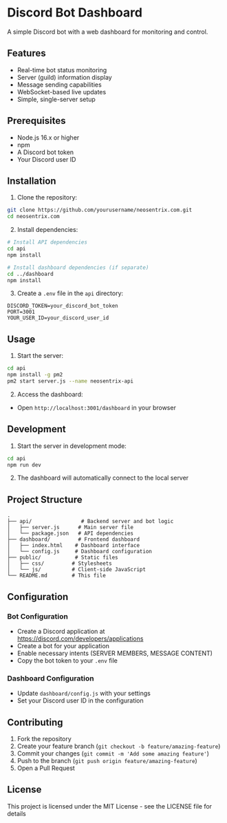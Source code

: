 # Discord Bot Dashboard

A simple Discord bot with a web dashboard for monitoring and control.

## Features

- Real-time bot status monitoring
- Server (guild) information display
- Message sending capabilities
- WebSocket-based live updates
- Simple, single-server setup

## Prerequisites

- Node.js 16.x or higher
- npm
- A Discord bot token
- Your Discord user ID

## Installation

1. Clone the repository:
```bash
git clone https://github.com/yourusername/neosentrix.com.git
cd neosentrix.com
```

2. Install dependencies:
```bash
# Install API dependencies
cd api
npm install

# Install dashboard dependencies (if separate)
cd ../dashboard
npm install
```

3. Create a `.env` file in the `api` directory:
```env
DISCORD_TOKEN=your_discord_bot_token
PORT=3001
YOUR_USER_ID=your_discord_user_id
```

## Usage

1. Start the server:
```bash
cd api
npm install -g pm2
pm2 start server.js --name neosentrix-api
```

2. Access the dashboard:
- Open `http://localhost:3001/dashboard` in your browser

## Development

1. Start the server in development mode:
```bash
cd api
npm run dev
```

2. The dashboard will automatically connect to the local server

## Project Structure

```
.
├── api/                # Backend server and bot logic
│   ├── server.js      # Main server file
│   └── package.json   # API dependencies
├── dashboard/         # Frontend dashboard
│   ├── index.html    # Dashboard interface
│   └── config.js     # Dashboard configuration
├── public/           # Static files
│   ├── css/         # Stylesheets
│   └── js/          # Client-side JavaScript
└── README.md        # This file
```

## Configuration

### Bot Configuration
- Create a Discord application at https://discord.com/developers/applications
- Create a bot for your application
- Enable necessary intents (SERVER MEMBERS, MESSAGE CONTENT)
- Copy the bot token to your `.env` file

### Dashboard Configuration
- Update `dashboard/config.js` with your settings
- Set your Discord user ID in the configuration

## Contributing

1. Fork the repository
2. Create your feature branch (`git checkout -b feature/amazing-feature`)
3. Commit your changes (`git commit -m 'Add some amazing feature'`)
4. Push to the branch (`git push origin feature/amazing-feature`)
5. Open a Pull Request

## License

This project is licensed under the MIT License - see the LICENSE file for details 